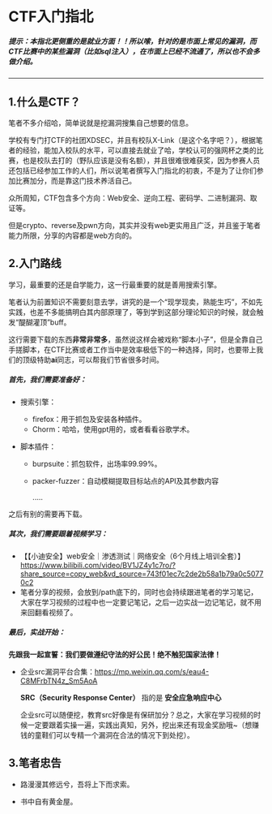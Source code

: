 # CTF入门指北

##### 提示：本指北更侧重的是就业方面！！所以嗦，针对的是市面上常见的漏洞，而CTF比赛中的某些漏洞（比如sql注入），在市面上已经不流通了，所以也不会多做介绍。

---

## 1.什么是CTF？

笔者不多介绍哈，简单说就是挖漏洞搜集自己想要的信息。

学校有专门打CTF的社团XDSEC，并且有校队X-Link（是这个名字吧？），根据笔者的经验，能加入校队的水平，可以直接去就业了哈，学校认可的强网杯之类的比赛，也是校队去打的（野队应该是没有名额），并且很难很难获奖，因为参赛人员还包括已经参加工作的人们，所以说笔者撰写入门指北的初衷，不是为了让你们参加比赛加分，而是靠这门技术养活自己。

众所周知，CTF包含多个方向：Web安全、逆向工程、密码学、二进制漏洞、取证等。

但是crypto、reverse及pwn方向，其实并没有web更实用且广泛，并且鉴于笔者能力所限，分享的内容都是web方向的。

## 2.入门路线

学习，最重要的还是自学能力，这一行最重要的就是善用搜索引擎。

笔者认为前置知识不需要刻意去学，讲究的是一个“现学现卖，熟能生巧”，不如先实践，也差不多能搞明白其内部原理了，等到学到这部分理论知识的时候，就会触发“醍醐灌顶”buff。

这行需要下载的东西**非常非常多**，虽然说这样会被戏称“脚本小子”，但是全靠自己手搓脚本，在CTF比赛或者工作当中是效率极低下的一种选择，同时，也要带上我们的顶级特助**ai**同志，可以帮我们节省很多时间。

##### 首先，我们需要准备好：

* 搜索引擎：
  * firefox：用于抓包及安装各种插件。
  * Chorm：哈哈，使用gpt用的，或者看看谷歌学术。

* 脚本插件：

  * burpsuite：抓包软件，出场率99.99%。

  * packer-fuzzer：自动模糊提取目标站点的API及其参数内容

    .....

之后有别的需要再下载。

##### 其次，我们需要跟着视频学习：

* 【【小迪安全】web安全｜渗透测试｜网络安全（6个月线上培训全套）】 https://www.bilibili.com/video/BV1JZ4y1c7ro/?share_source=copy_web&vd_source=743f01ec7c2de2b58a1b79a0c50770c2
* 笔者分享的视频，会放到/path底下的，同时也会持续跟进笔者的学习笔记，大家在学习视频的过程中也一定要记笔记，之后一边实战一边记笔记，就不用来回翻看视频了。

##### 最后，实战开始：

**先跟我一起宣誓：我们要做遵纪守法的好公民！绝不触犯国家法律！**

* 企业src漏洞平台合集：https://mp.weixin.qq.com/s/eau4-C8MFrbTN4z_Sm5AoA

  **SRC（Security Response Center）** 指的是 **安全应急响应中心**

  企业src可以随便挖，教育src好像是有保研加分？总之，大家在学习视频的时候一定要跟着实操一遍，实践出真知，另外，挖出来还有现金奖励哦~（想赚钱的童鞋们可以专精一个漏洞在合法的情况下到处挖）。

## 3.笔者忠告

* 路漫漫其修远兮，吾将上下而求索。

* 书中自有黄金屋。